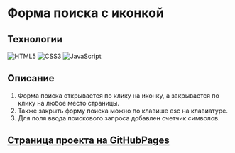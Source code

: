 # Форма поиска с иконкой

## Технологии

![HTML5](https://img.shields.io/badge/-HTML5-e34f26?logo=html5&logoColor=white)
![CSS3](https://img.shields.io/badge/-CSS3-1572b6?logo=css3&logoColor=white)
![JavaScript](https://img.shields.io/badge/-JavaScript-f7df1e?logo=javaScript&logoColor=black)
## Описание 
1. Форма поиска открывается по клику на иконку, а закрывается по клику на любое место страницы.
2. Также закрыть форму поиска можно по клавише esc на клавиатуре.
3. Для поля ввода поискового запроса добавлен счетчик символов.
## [Страница проекта на GitHubPages](https://ekaterinatet.github.io/search/)

